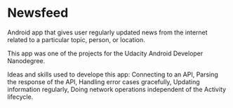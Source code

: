 # Newsfeed
Android app that gives user regularly updated news from the internet related to a particular topic, person, or location. 

This app was one of the projects for the Udacity Android Developer Nanodegree.

Ideas and skills used to develope this app:
Connecting to an API,
Parsing the response of the API,
Handling error cases gracefully,
Updating information regularly,
Doing network operations independent of the Activity lifecycle.
